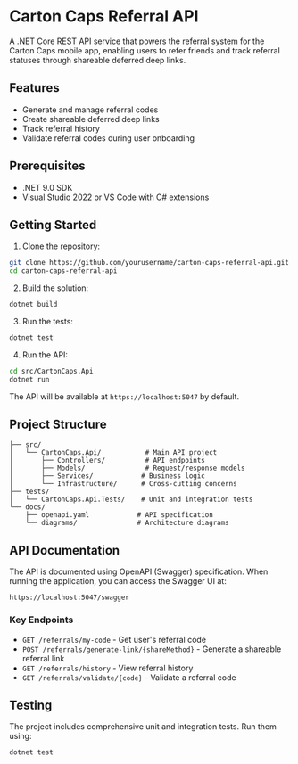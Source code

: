 # Carton Caps Referral API

A .NET Core REST API service that powers the referral system for the Carton Caps mobile app, enabling users to refer friends and track referral statuses through shareable deferred deep links.

## Features

- Generate and manage referral codes
- Create shareable deferred deep links
- Track referral history
- Validate referral codes during user onboarding

## Prerequisites

- .NET 9.0 SDK
- Visual Studio 2022 or VS Code with C# extensions

## Getting Started

1. Clone the repository:

```bash
git clone https://github.com/yourusername/carton-caps-referral-api.git
cd carton-caps-referral-api
```

2. Build the solution:

```bash
dotnet build
```

3. Run the tests:

```bash
dotnet test
```

4. Run the API:

```bash
cd src/CartonCaps.Api
dotnet run
```

The API will be available at `https://localhost:5047` by default.

## Project Structure

```
├── src/
│   └── CartonCaps.Api/           # Main API project
│       ├── Controllers/          # API endpoints
│       ├── Models/               # Request/response models
│       ├── Services/            # Business logic
│       └── Infrastructure/      # Cross-cutting concerns
├── tests/
│   └── CartonCaps.Api.Tests/    # Unit and integration tests
└── docs/
    ├── openapi.yaml            # API specification
    └── diagrams/               # Architecture diagrams
```

## API Documentation

The API is documented using OpenAPI (Swagger) specification. When running the application, you can access the Swagger UI at:

```
https://localhost:5047/swagger
```

### Key Endpoints

- `GET /referrals/my-code` - Get user's referral code
- `POST /referrals/generate-link/{shareMethod}` - Generate a shareable referral link
- `GET /referrals/history` - View referral history
- `GET /referrals/validate/{code}` - Validate a referral code

## Testing

The project includes comprehensive unit and integration tests. Run them using:

```bash
dotnet test
```
